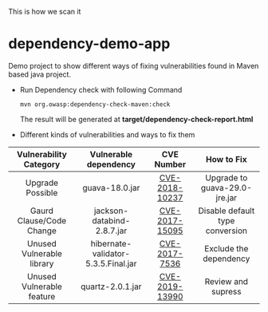 This is how we scan it

# dependency-demo-app
Demo project to show different ways of fixing vulnerabilities found in Maven based java project.


- Run Dependency check with following Command

    ```mvn org.owasp:dependency-check-maven:check```

    The result will be generated at **target/dependency-check-report.html**

- Different kinds of vulnerabilities and ways to fix them


| Vulnerability Category | Vulnerable dependency | CVE Number| How to Fix  |
| :-------------: |:-------------:| :-----:| :-----:|
|Upgrade Possible | guava-18.0.jar| [CVE-2018-10237](https://nvd.nist.gov/vuln/detail/CVE-2018-10237)|Upgrade to guava-29.0-jre.jar |
|Gaurd Clause/Code Change | jackson-databind-2.8.7.jar| [CVE-2017-15095](https://nvd.nist.gov/vuln/detail/CVE-2017-15095)  | Disable default type conversion|
|Unused Vulnerable library  | hibernate-validator-5.3.5.Final.jar | [CVE-2017-7536](https://nvd.nist.gov/vuln/detail/CVE-2017-7536)  | Exclude the dependency |
|Unused Vulnerable feature | quartz-2.0.1.jar | [CVE-2019-13990](https://nvd.nist.gov/vuln/detail/CVE-2019-13990) | Review and supress |




